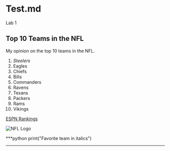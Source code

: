 # Test.md
Lab 1
## Top 10 Teams in the NFL
My opinion on the top 10 teams in the NFL.
1. _Steelers_
2. Eagles
3. Chiefs
4. Bills
5. Commanders
6. Ravens
7. Texans
8. Packers
9. Rams
10. Vikings

[ESPN Rankings](https://www.espn.com/nfl/standings/_/group/league)

![NFL Logo](C:\Users\natha\.local\geog510-test\NFL-logo.jpg)

***python
print("Favorite team in italics")
***
